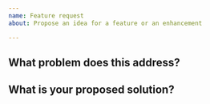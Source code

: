 ```yaml
---
name: Feature request
about: Propose an idea for a feature or an enhancement

---
```


## What problem does this address?
<!--
Please describe if this feature or enhancement is related to a current problem
or pain point. For example, "It would be great if the plugin could do ..." or 
"It is currently difficult to ...".
-->

## What is your proposed solution?
<!--
Please outline the feature or enhancement that you want and how it addresses any
problem identified above.
-->
